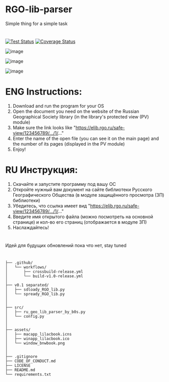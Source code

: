 # RGO-lib-parser
Simple thing for a simple task
#
[![Test Status](https://img.shields.io/github/actions/workflow/status/diam0voi/RGO-lib-parser/ci.yml?branch=main&label=tests&logo=github)](https://github.com/diam0voi/RGO-lib-parser/actions/workflows/ci.yml)
[![Coverage Status](https://img.shields.io/coveralls/github/diam0voi/RGO-lib-parser?branch=main&logo=coveralls)](https://coveralls.io/github/diam0voi/RGO-lib-parser?branch=main)


![image](https://github.com/user-attachments/assets/d81cdfbc-3502-4eae-964e-df80bf3bc921)

![image](https://github.com/user-attachments/assets/461d5bd4-1fc5-4092-9ce8-c4c038e67fdb)

![image](https://github.com/user-attachments/assets/29d48ec2-f564-402d-96e1-774dba147dfa)

# **ENG** Instructions:
1. Download and run the program for your OS
2. Open the document you need on the website of the Russian Geographical Society library (in the library's protected view (PV) module)
3. Make sure the link looks like "https://elib.rgo.ru/safe-view/123456789/.../1/..."
4. Enter the name of the open file (you can see it on the main page) and the number of its pages (displayed in the PV module)
5. Enjoy!

# **RU** Инструкция: 
1. Скачайте и запустите программу под вашу ОС
2. Откройте нужный вам документ на сайте библиотеки Русского Географического Общества (в модуле защищённого просмотра (ЗП) библиотеки)
3. Убедитесь, что ссылка имеет вид "https://elib.rgo.ru/safe-view/123456789/.../1/..."
4. Введите имя открытого файла (можно посмотреть на основной странице) и кол-во его страниц (отображается в модуле ЗП)
5. Наслаждайтесь!


#
Идей для будущих обновлений пока что нет, stay tuned

#
```
├── .github/
│   └── workflows/
│       ├── crossbuild-release.yml
│       └── build-v1.0-release.yml
│
├── v0.1 separated/        
│   ├── sdloady_RGO_lib.py
│   └── spready_RGO_lib.py
│
│
├── src/
│   ├── ru_geo_lib_parser_by_b0s.py
│   └── config.py
│
│
├── assets/
│   ├── macapp_lilacbook.icns
│   ├── winapp_lilacbook.ico
│   └── window_bnwbook.png
│
│
├── .gitignore
├── CODE_OF_CONDUCT.md
├── LICENSE
├── README.md
└── requirements.txt
```
